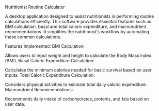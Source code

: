 Nutritionist Routine Calculator

A desktop application designed to assist nutritionists in performing routine calculations efficiently. This software provides essential features such as BMI calculation, basal and total caloric expenditure, and macronutrient recommendations. It simplifies the nutritionist's workflow by automating these common calculations.

Features Implemented:
BMI Calculation:

Allows users to input weight and height to calculate the Body Mass Index (BMI).
Basal Caloric Expenditure Calculation:

Calculates the minimum calories needed for basic survival based on user inputs.
Total Caloric Expenditure Calculation:

Considers physical activities to estimate total daily caloric expenditure.
Macronutrient Recommendations:

Recommends daily intake of carbohydrates, proteins, and fats based on user data.
